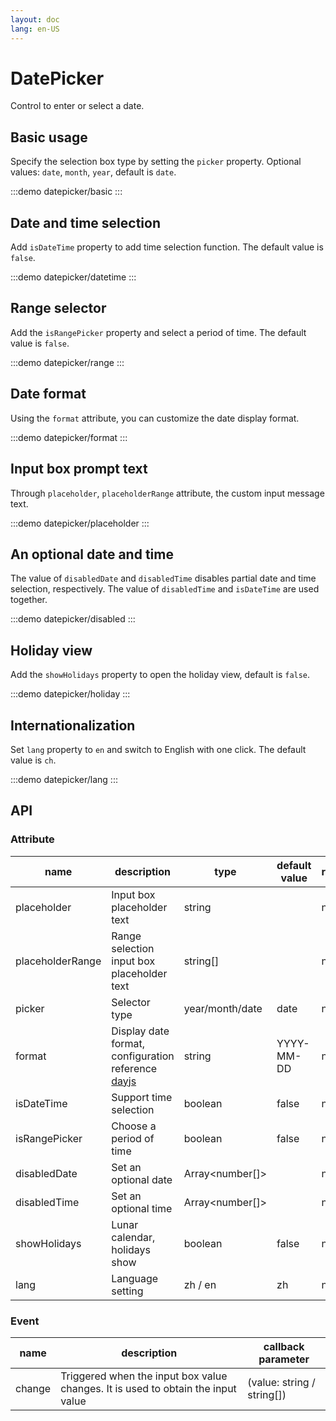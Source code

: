 ```yaml
---
layout: doc
lang: en-US
---
```


# DatePicker

Control to enter or select a date.

## Basic usage

Specify the selection box type by setting the `picker` property. Optional values: `date`, `month`, `year`, default is `date`.

:::demo
datepicker/basic
:::

## Date and time selection

Add `isDateTime` property to add time selection function. The default value is `false`.

:::demo
datepicker/datetime
:::

## Range selector

Add the `isRangePicker` property and select a period of time. The default value is `false`.

:::demo
datepicker/range
:::

## Date format

Using the `format` attribute, you can customize the date display format.

:::demo
datepicker/format
:::

## Input box prompt text

Through `placeholder`, `placeholderRange` attribute, the custom input message text.

:::demo
datepicker/placeholder
:::

## An optional date and time

The value of `disabledDate` and `disabledTime` disables partial date and time selection, respectively. The value of `disabledTime` and `isDateTime` are used together.

:::demo
datepicker/disabled
:::

## Holiday view

Add the `showHolidays` property to open the holiday view, default is `false`.

:::demo
datepicker/holiday
:::

## Internationalization

Set `lang` property to `en` and switch to English with one click. The default value is `ch`.

:::demo
datepicker/lang
:::

## API

### Attribute

| name             | description                                                               | type            | default value | required |
| ---------------- | ------------------------------------------------------------------------- | --------------- | ------------- | -------- |
| placeholder      | Input box placeholder text                                                | string          |               | no       |
| placeholderRange | Range selection input box placeholder text                                | string[]        |               | no       |
| picker           | Selector type                                                             | year/month/date | date          | no       |
| format           | Display date format, configuration reference [dayjs](https://day.js.org/) | string          | YYYY-MM-DD    | no       |
| isDateTime       | Support time selection                                                    | boolean         | false         | no       |
| isRangePicker    | Choose a period of time                                                   | boolean         | false         | no       |
| disabledDate     | Set an optional date                                                      | Array<number[]> |               | no       |
| disabledTime     | Set an optional time                                                      | Array<number[]> |               | no       |
| showHolidays     | Lunar calendar, holidays show                                             | boolean         | false         | no       |
| lang             | Language setting                                                          | zh / en         | zh            | no       |

### Event

| name   | description                                                                      | callback parameter         |
| ------ | -------------------------------------------------------------------------------- | -------------------------- |
| change | Triggered when the input box value changes. It is used to obtain the input value | (value: string / string[]) |
